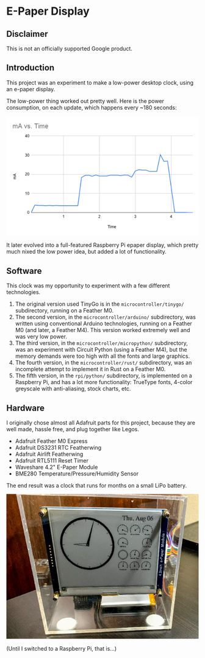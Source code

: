 # E-Paper Display

## Disclaimer

This is not an officially supported Google product.

## Introduction

This project was an experiment to make a low-power desktop clock, using an e-paper display.

The low-power thing worked out pretty well. Here is the power consumption, on each update, which happens every ~180 seconds:

![](assets/power-consumption.png)

It later evolved into a full-featured Raspberry Pi epaper display, which pretty much nixed the low power idea, but added a lot of functionality.

## Software

This clock was my opportunity to experiment with a few different technologies.
1. The original version used TinyGo is in the `microcontroller/tinygo/` subdirectory, running on a Feather M0.
2. The second version, in the `microcontroller/arduino/` subdirectory, was written using conventional Arduino technologies, running on a Feather M0 (and later, a Feather M4). This version worked extremely well and was very low power.
3. The third version, in the `microcontroller/micropython/` subdirectory, was an experiment with Circuit Python (using a Feather M4), but the memory demands were too high with all the fonts and large graphics.
4. The fourth version, in the `microcontroller/rust/` subdirectory, was an incomplete attempt to implement it in Rust on a Feather M0.
5. The fifth version, in the `rpi/python/` subdirectory,  is implemented on a Raspberry Pi, and has a lot more functionality: TrueType fonts, 4-color greyscale with anti-aliasing,
stock charts, etc.

## Hardware

I originally chose almost all Adafruit parts for this project, because they are well made, hassle free, and plug together like Legos.

* Adafruit Feather M0 Express
* Adafruit DS3231 RTC Featherwing
* Adafruit Airlift Featherwing
* Adafruit RTL5111 Reset Timer
* Waveshare 4.2" E-Paper Module
* BME280 Temperature/Pressure/Humidity Sensor

The end result was a clock that runs for months on a small LiPo battery.

![](assets/clock-front.jpg)

(Until I switched to a Raspberry Pi, that is...)